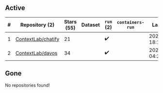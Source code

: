 ## Active
| # | Repository (2) | Stars (55) | Dataset | `run` (2) | `containers-run` | Last Modified |
| --- | --- | --- | --- | --- | --- | --- |
| 1 | [ContextLab/chatify](https://github.com/ContextLab/chatify) | 21 |  | :heavy_check_mark: |  | 2024-07-01 18:18:04+00:00 |
| 2 | [ContextLab/davos](https://github.com/ContextLab/davos) | 34 |  | :heavy_check_mark: |  | 2023-10-27 04:22:56+00:00 |

## Gone
No repositories found!
